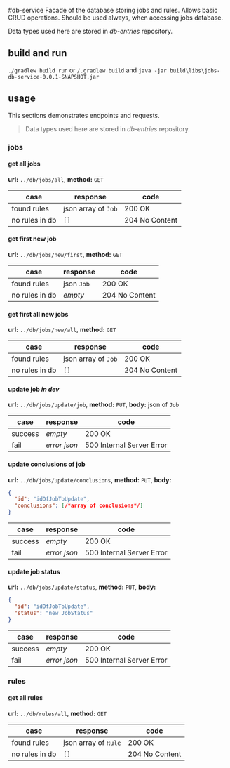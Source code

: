 #db-service
Facade of the database storing jobs and rules. Allows basic CRUD operations. Should be used always, when accessing jobs database.

Data types used here are stored in _db-entries_ repository.

## build and run
`./gradlew build run` or `/.gradlew build` and  `java -jar build\libs\jobs-db-service-0.0.1-SNAPSHOT.jar`

## usage 
This sections demonstrates endpoints and requests.

> Data types used here are stored in _db-entries_ repository.

### jobs
#### get all jobs
__url:__ `../db/jobs/all`, __method:__ `GET`

| case | response | code |
|---|---|---|
| found rules | json array of `Job` | 200 OK |
| no rules in db | `[]` | 204 No Content |

#### get first new job
__url:__ `../db/jobs/new/first`, __method:__ `GET`

| case | response | code |
|---|---|---|
| found rules | json `Job` | 200 OK |
| no rules in db | _empty_ | 204 No Content |

#### get first all new jobs
__url:__ `../db/jobs/new/all`, __method:__ `GET`

| case | response | code |
|---|---|---|
| found rules | json array of `Job` | 200 OK |
| no rules in db | `[]` | 204 No Content |

#### update job _in dev_
__url:__ `../db/jobs/update/job`, __method:__ `PUT`, __body:__ json of `Job`

| case | response | code |
|---|---|---|
| success | _empty_ | 200 OK |
| fail | _error json_ | 500 Internal Server Error |

#### update conclusions of job
__url:__ `../db/jobs/update/conclusions`, __method:__ `PUT`, __body:__
```json
{
  "id": "idOfJobToUpdate",
  "conclusions": [/*array of conclusions*/]
}
```
| case | response | code |
|---|---|---|
| success | _empty_ | 200 OK |
| fail | _error json_ | 500 Internal Server Error |

#### update job status
__url:__ `../db/jobs/update/status`, __method:__ `PUT`, __body:__
```json
{
  "id": "idOfJobToUpdate",
  "status": "new JobStatus"
}
```
| case | response | code |
|---|---|---|
| success | _empty_ | 200 OK |
| fail | _error json_ | 500 Internal Server Error |



### rules

#### get all rules
__url:__ `../db/rules/all`, __method:__ `GET`

| case | response | code |
|---|---|---|
| found rules | json array of `Rule` | 200 OK |
| no rules in db | `[]` | 204 No Content |
